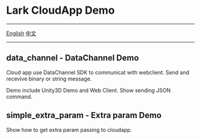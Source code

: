 # Lark CloudApp Demo

---

[English](./README.md) [中文](./README.zh_CN.md)

---

## data_channel - DataChannel Demo

Cloud app use DataChannel SDK to communicat with webclient. Send and recevive binary or string message.

Demo include Unity3D Demo and Web Client. Show sending JSON command.

## simple_extra_param - Extra param Demo

Show how to get extra param passing to cloudapp.